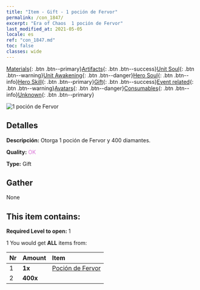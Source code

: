 ```yaml
---
title: "Item - Gift - 1 poción de Fervor"
permalink: /con_1847/
excerpt: "Era of Chaos  1 poción de Fervor"
last_modified_at: 2021-05-05
locale: es
ref: "con_1847.md"
toc: false
classes: wide
---
```

 [Materials](/ItemsES/){: .btn .btn--primary}[Artifacts](/ItemsES/Artifacts/){: .btn .btn--success}[Unit Soul](/ItemsES/UnitSoul/){: .btn .btn--warning}[Unit Awakening](/ItemsES/UnitAwakening/){: .btn .btn--danger}[Hero Soul](/ItemsES/HeroSoul/){: .btn .btn--info}[Hero Skill](/ItemsES/HeroSkill/){: .btn .btn--primary}[Gift](/ItemsES/Gift/){: .btn .btn--success}[Event related](/ItemsES/Events/){: .btn .btn--warning}[Avatars](/ItemsES/Avatars/){: .btn .btn--danger}[Consumables](/ItemsES/Consumables/){: .btn .btn--info}[Unknown](/ItemsES/Unknown/){: .btn .btn--primary}

 ![1 poción de Fervor](/images/t/i_907470.png)

## Detalles
 **Descripción:** Otorga 1 poción de Fervor y 400 diamantes.

 **Quality:** <span style="color: #DA70D6">OK</span>

 **Type:** Gift

## Gather

  None

## This item contains:

 **Required Level to open:** 1

 1 You would get **ALL** items  from:

  | Nr | Amount |     Item    |
  |:---|:-------|:------------|
  | 1 |  **1x** | [Poción de Fervor](/ItemsES/con_1850/) |  | 
  | 2 |  **400x** | <i class="fas fa-gem"/> |  | 
